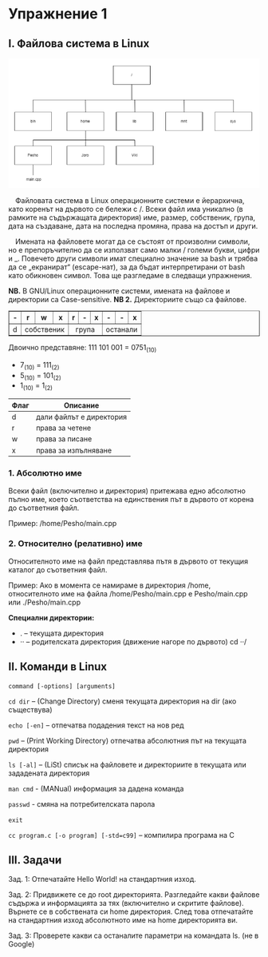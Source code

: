 
# Упражнение 1

## I.   Файлова система в Linux

![Linux file system](img/filesystem.png?raw=true "Файлова система")

&emsp;Файловата система в Linux операционните системи е йерархична, като коренът на дървото се бележи с /. 
Всеки файл има уникално (в рамките на съдържащата директория) име, размер, собственик, група, дата на създаване, дата на последна промяна, права на достъп и други. 

&emsp;Имената на файловете могат да се състоят от произволни символи, но е препоръчително да се използват само малки / големи букви, цифри и _. Повечето други символи имат специално значение за bash и трябва да се „екранират“ (escape-нат),  за да бъдат интерпретирани от bash като обикновен символ. Това ще разгледаме в следващи упражнения. 

**NB.** В GNU/Linux операционните системи, имената на файлове и директории са Case-sensitive.
**NB 2.** Директориите също са файлове.

<table table border="1">
    <tr>
        <th>-</th>
        <th>r</th>
        <th>w</th>
        <th>x</th>
        <th>r</th>
        <th>-</th>
        <th>x</th>
        <th>-</th>
        <th>-</th>
        <th>x</th>
    </tr>
    <tr>
        <td>d</td>
        <td align="center" colspan="3">собственик</td>
        <td align="center" colspan="3">група</td>
        <td align="center" colspan="3">останали</td>
    </tr>
</table>

Двоично представяне: 111    101    001 = 0751<sub>(10)</sub>
* 7<sub>(10)</sub> = 111<sub>(2)</sub>
* 5<sub>(10)</sub> = 101<sub>(2)</sub>
* 1<sub>(10)</sub> = 1<sub>(2)</sub>

| Флаг | Описание |
|--|--|
| d | дали файлът е директория |
| r | права за четене |
| w | права за писане |
| x | права за изпълняване |

### 1. Абсолютно име

Всеки файл (включително и директория) притежава едно абсолютно пълно име, което съответства на единствения път в дървото от корена до съответния файл. 

Пример: /home/Pesho/main.cpp

### 2. Относително (релативно) име
Относителното име на файл представлява пътя в дървото от текущия каталог до съответния файл.

Пример: Ако в момента се намираме в директория /home, относителното име на файла /home/Pesho/main.cpp е Pesho/main.cpp или ./Pesho/main.cpp

**Специални директории:**
* . – текущата директория
* &middot;&middot; – родителската директория (движение нагоре по дървото)  cd &middot;&middot;/

## II. Команди в Linux

    command [-options] [arguments]

`cd dir` – (Change Directory) сменя текущата директория на dir (ако съществува)

`echo [-en]` – отпечатва подадения текст на нов ред

`pwd` – (Print Working Directory) отпечатва абсолютния път на текущата директория

`ls [-al]` – (LiSt) списък на файловете и директориите в текущата или зададената директория

`man cmd` - (MANual) информация за дадена команда

`passwd` - смяна на потребителската парола

`exit`

`cc program.c [-o program] [-std=c99]` – компилира програма на С

## III. Задачи

Зад. 1: Отпечатайте Hello World! на стандартния изход. 

Зад. 2: Придвижете се до root директорията. Разгледайте какви файлове съдържа и информацията за тях (включително и скритите файлове). Върнете се в собствената си home директория. След това отпечатайте на стандартния изход абсолютното име на home директорията ви. 

Зад. 3: Проверете какви са останалите параметри на командата ls. (не в Google)